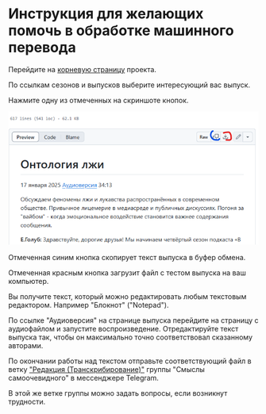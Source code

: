 # Инструкция для желающих помочь в обработке машинного перевода

Перейдите на [корневую страницу](https://github.com/vb64/meanings.self.evident/blob/main/content/README.md) проекта.

По ссылкам сезонов и выпусков выберите интересующий вас выпуск.

Нажмите одну из отмеченных на скриншоте кнопок.

![Копирование и загрузка](md_download_1.png)

Отмеченная синим кнопка скопирует текст выпуска в буфер обмена.

Отмеченная красным кнопка загрузит файл с тестом выпуска на ваш компьютер.

Вы получите текст, который можно редактировать любым текстовым редактором.
Например "Блокнот" ("Notepad").

По ссылке "Аудиоверсия" на странице выпуска перейдите на страницу с аудиофайлом и запустите воспроизведение.
Отредактируйте текст выпуска так, чтобы он максимально точно соответствовал сказанному авторами.

По окончании работы над текстом отправьте соответствующий файл в ветку ["Редакция (Транскрибирование)"](https://t.me/c/1923776800/371293)
группы "Смыслы самоочевидного" в мессенджере Telegram.

В этой же ветке группы можно задать вопросы, если возникнут трудности.
